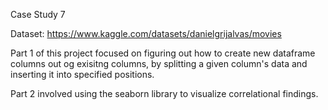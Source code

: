 Case Study 7

Dataset: https://www.kaggle.com/datasets/danielgrijalvas/movies

Part 1 of this project focused on figuring out how to create new dataframe columns out og exisitng columns, by splitting a given column's data and 
inserting it into specified positions.

Part 2 involved using the seaborn library to visualize correlational findings.

